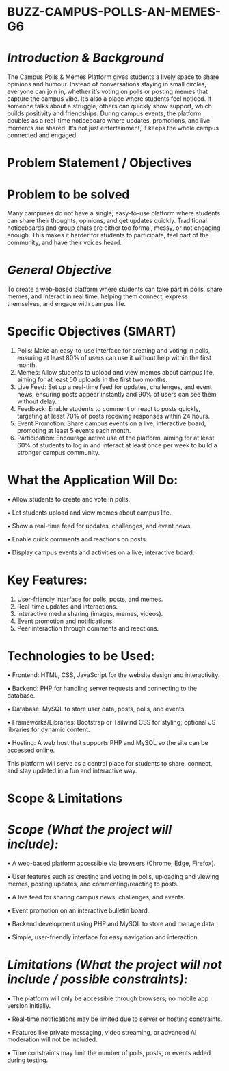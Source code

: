 # BUZZ-CAMPUS-POLLS-AN-MEMES-G6

# *Introduction & Background* 

The Campus Polls & Memes Platform gives students a lively space to share opinions and humour. Instead 
of conversations staying in small circles, everyone can join in, whether it’s voting on polls or posting memes 
that capture the campus vibe. 
It’s also a place where students feel noticed. If someone talks about a struggle, others can quickly show 
support, which builds positivity and friendships. During campus events, the platform doubles as a real-time 
noticeboard where updates, promotions, and live moments are shared. It’s not just entertainment, it keeps the 
whole campus connected and engaged.

# Problem Statement / Objectives 
# Problem to be solved 
Many campuses do not have a single, easy-to-use platform where students can share their thoughts, 
opinions, and get updates quickly. Traditional noticeboards and group chats are either too formal, messy, or 
not engaging enough. This makes it harder for students to participate, feel part of the community, and have 
their voices heard.

# *General Objective*
To create a web-based platform where students can take part in polls, share memes, and interact in real time, 
helping them connect, express themselves, and engage with campus life. 
# Specific Objectives (SMART) 
1. Polls: Make an easy-to-use interface for creating and voting in polls, ensuring at least 80% of users 
can use it without help within the first month. 
2. Memes: Allow students to upload and view memes about campus life, aiming for at least 50 uploads 
in the first two months. 
3. Live Feed: Set up a real-time feed for updates, challenges, and event news, ensuring posts appear 
instantly and 90% of users can see them without delay. 
4. Feedback: Enable students to comment or react to posts quickly, targeting at least 70% of posts 
receiving responses within 24 hours. 
5. Event Promotion: Share campus events on a live, interactive board, promoting at least 5 events each 
month. 
6. Participation: Encourage active use of the platform, aiming for at least 60% of students to log in 
and interact at least once per week to build a stronger campus community.

# What the Application Will Do: 
• Allow students to create and vote in polls.

• Let students upload and view memes about campus life. 

• Show a real-time feed for updates, challenges, and event news. 

• Enable quick comments and reactions on posts. 

• Display campus events and activities on a live, interactive board. 


# Key Features: 
1. User-friendly interface for polls, posts, and memes. 
2. Real-time updates and interactions. 
3. Interactive media sharing (images, memes, videos). 
4. Event promotion and notifications. 
5. Peer interaction through comments and reactions.
   
# Technologies to be Used: 
• Frontend: HTML, CSS, JavaScript for the website design and interactivity. 

• Backend: PHP for handling server requests and connecting to the database. 

• Database: MySQL to store user data, posts, polls, and events. 

• Frameworks/Libraries: Bootstrap or Tailwind CSS for styling; optional JS libraries for dynamic 
content. 

• Hosting: A web host that supports PHP and MySQL so the site can be accessed online. 

This platform will serve as a central place for students to share, connect, and stay updated in a fun 
and interactive way. 

# Scope & Limitations 
# *Scope (What the project will include):* 
• A web-based platform accessible via browsers (Chrome, Edge, Firefox). 

• User features such as creating and voting in polls, uploading and viewing memes, posting updates, 
and commenting/reacting to posts. 

• A live feed for sharing campus news, challenges, and events. 

• Event promotion on an interactive bulletin board. 

• Backend development using PHP and MySQL to store and manage data. 

• Simple, user-friendly interface for easy navigation and interaction.

# *Limitations (What the project will not include / possible constraints):*  
• The platform will only be accessible through browsers; no mobile app version initially. 

• Real-time notifications may be limited due to server or hosting constraints. 

• Features like private messaging, video streaming, or advanced AI moderation will not be included. 

• Time constraints may limit the number of polls, posts, or events added during testing. 

